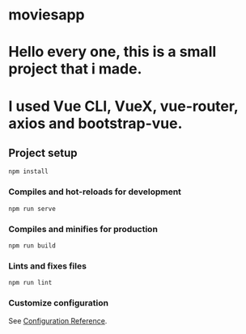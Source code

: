 # moviesapp
# Hello every one, this is a small project that i made.
# I used Vue CLI,  VueX, vue-router, axios and bootstrap-vue.

## Project setup
```
npm install
```

### Compiles and hot-reloads for development
```
npm run serve
```

### Compiles and minifies for production
```
npm run build
```

### Lints and fixes files
```
npm run lint
```

### Customize configuration
See [Configuration Reference](https://cli.vuejs.org/config/).
